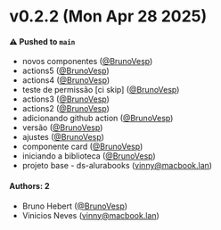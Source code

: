 # v0.2.2 (Mon Apr 28 2025)

#### ⚠️ Pushed to `main`

- novos componentes ([@BrunoVesp](https://github.com/BrunoVesp))
- actions5 ([@BrunoVesp](https://github.com/BrunoVesp))
- actions4 ([@BrunoVesp](https://github.com/BrunoVesp))
- teste de permissão [ci skip] ([@BrunoVesp](https://github.com/BrunoVesp))
- actions3 ([@BrunoVesp](https://github.com/BrunoVesp))
- actions2 ([@BrunoVesp](https://github.com/BrunoVesp))
- adicionando github action ([@BrunoVesp](https://github.com/BrunoVesp))
- versão ([@BrunoVesp](https://github.com/BrunoVesp))
- ajustes ([@BrunoVesp](https://github.com/BrunoVesp))
- componente card ([@BrunoVesp](https://github.com/BrunoVesp))
- iniciando a biblioteca ([@BrunoVesp](https://github.com/BrunoVesp))
- projeto base - ds-alurabooks (vinny@macbook.lan)

#### Authors: 2

- Bruno Hebert ([@BrunoVesp](https://github.com/BrunoVesp))
- Vinicios Neves (vinny@macbook.lan)
